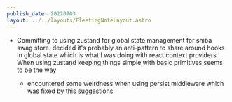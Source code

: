 ```yaml
---
publish_date: 20220703    
layout: ../../layouts/FleetingNoteLayout.astro
---
```

- Committing to using zustand for global state management for shiba swag store. decided it's probably an anti-pattern to share around hooks in global state which is what I was doing with react context providers...  When using zustand keeping things simple with basic primitives seems to be the way

	- encountered some weirdness when using persist middleware which was fixed by this [suggestions](https://github.com/pmndrs/zustand/issues/938#issuecomment-1141402342)